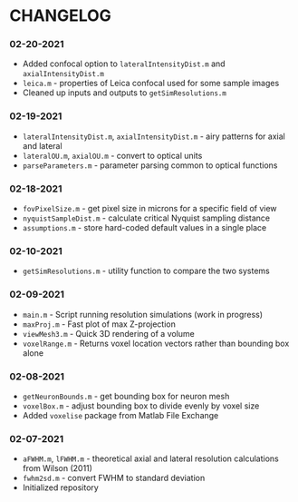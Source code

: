 # CHANGELOG

### 02-20-2021
- Added confocal option to `lateralIntensityDist.m` and `axialIntensityDist.m`
- `leica.m` - properties of Leica confocal used for some sample images
- Cleaned up inputs and outputs to `getSimResolutions.m`

### 02-19-2021
- `lateralIntensityDist.m`, `axialIntensityDist.m` - airy patterns for axial and lateral
- `lateralOU.m`, `axialOU.m` - convert to optical units 
- `parseParameters.m` - parameter parsing common to optical functions

### 02-18-2021
- `fovPixelSize.m` - get pixel size in microns for a specific field of view
- `nyquistSampleDist.m` - calculate critical Nyquist sampling distance
- `assumptions.m` - store hard-coded default values in a single place

### 02-10-2021
- `getSimResolutions.m` - utility function to compare the two systems

### 02-09-2021
- `main.m` - Script running resolution simulations (work in progress)
- `maxProj.m` - Fast plot of max Z-projection
- `viewMesh3.m` - Quick 3D rendering of a volume
- `voxelRange.m` - Returns voxel location vectors rather than bounding box alone

### 02-08-2021
- `getNeuronBounds.m` - get bounding box for neuron mesh
- `voxelBox.m` - adjust bounding box to divide evenly by voxel size
- Added `voxelise` package from Matlab File Exchange

### 02-07-2021
- `aFWHM.m`, `lFWHM.m` - theoretical axial and lateral resolution calculations from Wilson (2011)
- `fwhm2sd.m` - convert FWHM to standard deviation
- Initialized repository